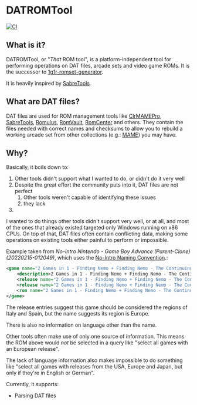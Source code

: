 # DATROMTool

[![CI](https://github.com/andrebrait/DATROMTool/actions/workflows/maven.yaml/badge.svg?branch=master)](https://github.com/andrebrait/DATROMTool/actions/workflows/maven.yaml)

## What is it?

DATROMTool, or "_That_ ROM tool", is a platform-independent tool for performing operations on DAT files, arcade sets and video game ROMs.
It is the successor to [1g1r-romset-generator](https://github.com/andrebrait/1g1r-romset-generator).

It is heavily inspired by [SabreTools](https://github.com/SabreTools/SabreTools).

## What are DAT files?

DAT files are used for ROM management tools like 
[ClrMAMEPro](https://mamedev.emulab.it/clrmamepro/), 
[SabreTools](https://github.com/SabreTools/SabreTools), 
[Romulus](https://romulus.cc/), 
[RomVault](http://www.romvault.com), 
[RomCenter](https://www.romcenter.com) and others.
They contain the files needed with correct names and checksums to allow you to rebuild a working arcade set from other collections (e.g.: [MAME](https://www.mamedev.org/)) you may have.  

## Why?

Basically, it boils down to:

1. Other tools didn't support what I wanted to do, or didn't do it very well
2. Despite the great effort the community puts into it, DAT files are not perfect
   1. Other tools weren't capable of identifying these issues
   2. they lack 
3. 


I wanted to do things other tools didn't support very well, or at all, and most of the ones that already existed targeted only Windows running on x86 CPUs. 
On top of that, DAT files often contain conflicting data, making some operations on existing tools either painful to perform or impossible.

Example taken from _No-Intro Nintendo - Game Boy Advance (Parent-Clone) (20220215-012049)_, which uses the [No-Intro Naming Convention](https://wiki.no-intro.org/index.php?title=Naming_Convention).:

```xml
<game name="2 Games in 1 - Finding Nemo + Finding Nemo - The Continuing Adventures (Europe) (Es,It+En,Es,It,Sv,Da)" cloneof="2 Games in 1 - Finding Nemo + Finding Nemo - The Continuing Adventures (Europe) (En+En,Es,It,Sv,Da)">
    <description>2 Games in 1 - Finding Nemo + Finding Nemo - The Continuing Adventures (Europe) (Es,It+En,Es,It,Sv,Da)</description>
    <release name="2 Games in 1 - Finding Nemo + Finding Nemo - The Continuing Adventures (Europe) (Es,It+En,Es,It,Sv,Da)" region="ITA"/>
    <release name="2 Games in 1 - Finding Nemo + Finding Nemo - The Continuing Adventures (Europe) (Es,It+En,Es,It,Sv,Da)" region="SPA"/>
    <rom name="2 Games in 1 - Finding Nemo + Finding Nemo - The Continuing Adventures (Europe) (Es,It+En,Es,It,Sv,Da).gba" size="16777216" crc="73444273" md5="2cede728164ea50342d41a554ef36a02" sha1="a7b8aa7f3cd86b664f314650206d9043806e9b22"/>
</game>
```

The release entries suggest this game should be considered the regions of Italy and Spain, but the name suggests its region is Europe.

There is also no information on language other than the name.

Other tools often make use of only one source of information. This means the ROM above would _not_ be selected in a query like "select all games with an European release". 

The lack of language information also makes impossible to do something like "select all games with releases from the USA, Europe and Japan, but only if they're in English or German".

Currently, it supports:

- Parsing DAT files
